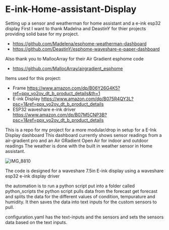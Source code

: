 # E-ink-Home-assistant-Display
Setting up a sensor and weatherman for home assistant and a e-ink esp32 display
First I want to thank Madelna and DeastinY for thier projects providing solid base for my project.

* https://github.com/Madelena/esphome-weatherman-dashboard
* https://github.com/DeastinY/esphome-waveshare-e-paper-dashboard

Also thank you to MallocArray for their Air Gradient esphome code
* https://github.com/MallocArray/airgradient_esphome


Items used for this project:
* Frame https://www.amazon.com/dp/B06Y26G4K5?ref=ppx_yo2ov_dt_b_product_details&th=1
* E-ink Display https://www.amazon.com/dp/B075R4QY3L?psc=1&ref=ppx_yo2ov_dt_b_product_details
* ESP32 waveshare e-ink driver https://www.amazon.com/dp/B07M5CNP3B?psc=1&ref=ppx_yo2ov_dt_b_product_details

This is a repo for my project for a more modular/drop in setup for a E-Ink Display dashboard
This dashboard currently shows sensor readings from a air-gradient pro and an Air GRadient Open Air for indoor and outdoor readings
The weather is done with the built in weather sensor in Home assistant.


![IMG_8810](https://github.com/user-attachments/assets/b73ab4a8-73db-4e13-b028-a60b08eaa4f6)


The code is designed for a waveshare 7.5in E-ink display using a waveshare esp32 e-ink display driver


the automation is to run a python script put into a folder called python_scripts
the python script pulls data from the forecast get forecast and splits the data for the different values of condition, tempurature and humidity.
It then saves the data into text inputs for the custom sensors to pull.

configuration.yaml has the text-inputs and the sensors and sets the sensors data based on the text inputs.
